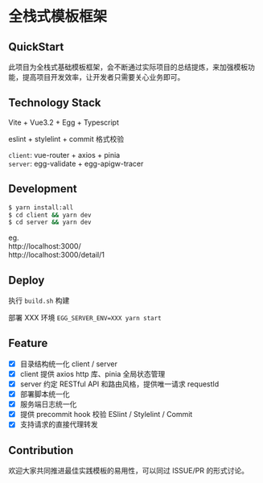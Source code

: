 # 全栈式模板框架

## QuickStart

此项目为全栈式基础模板框架，会不断通过实际项目的总结提炼，来加强模板功能，提高项目开发效率，让开发者只需要关心业务即可。

## Technology Stack
Vite + Vue3.2 + Egg + Typescript

eslint + stylelint + commit 格式校验

```client```: vue-router + axios + pinia<br>
```server```: egg-validate + egg-apigw-tracer

## Development

```bash
$ yarn install:all
$ cd client && yarn dev
$ cd server && yarn dev
```
eg.<br>
http://localhost:3000/<br>http://localhost:3000/detail/1

## Deploy

执行 ```build.sh``` 构建

部署 XXX 环境 ```EGG_SERVER_ENV=XXX yarn start```

## Feature
* [x] 目录结构统一化 client / server
* [x] client 提供 axios http 库、pinia 全局状态管理
* [x] server 约定 RESTful API 和路由风格，提供唯一请求 requestId
* [x] 部署脚本统一化
* [x] 服务端日志统一化
* [x] 提供 precommit hook 校验 ESlint / Stylelint / Commit
* [x] 支持请求的直接代理转发

## Contribution
欢迎大家共同推进最佳实践模板的易用性，可以同过 ISSUE/PR 的形式讨论。